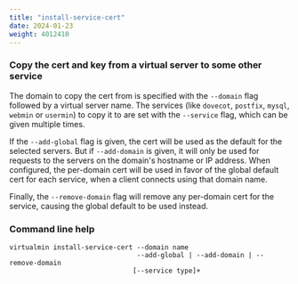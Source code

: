 ```yaml
---
title: "install-service-cert"
date: 2024-01-23
weight: 4012410
---
```


### Copy the cert and key from a virtual server to some other service

The domain to copy the cert from is specified with the `--domain` flag followed by a virtual server name. The services (like `dovecot`, `postfix`, `mysql`, `webmin` or `usermin`) to copy it to are set with the `--service` flag, which can be given multiple times.

If the `--add-global` flag is given, the cert will be used as the default for the selected servers. But if `--add-domain` is given, it will only be used for requests to the servers on the domain's hostname or IP address. When configured, the per-domain cert will be used in favor of the global default cert for each service, when a client connects using that domain name.

Finally, the `--remove-domain` flag will remove any per-domain cert for the service, causing the global default to be used instead.
 
### Command line help

```text
virtualmin install-service-cert --domain name
                                --add-global | --add-domain | --remove-domain
                               [--service type]+
```
